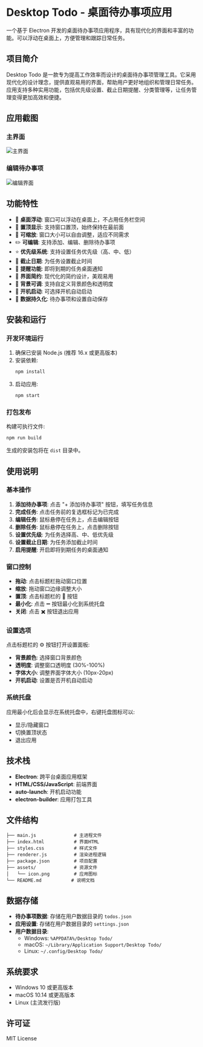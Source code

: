 # Desktop Todo - 桌面待办事项应用

一个基于 Electron 开发的桌面待办事项应用程序，具有现代化的界面和丰富的功能。可以浮动在桌面上，方便管理和跟踪日常任务。

## 项目简介

Desktop Todo 是一款专为提高工作效率而设计的桌面待办事项管理工具。它采用现代化的设计理念，提供直观易用的界面，帮助用户更好地组织和管理日常任务。应用支持多种实用功能，包括优先级设置、截止日期提醒、分类管理等，让任务管理变得更加高效和便捷。

## 应用截图

### 主界面
![主界面](screenshots/demo1.svg)

### 编辑待办事项
![编辑界面](screenshots/demo2.svg)

## 功能特性

- 🎯 **桌面浮动**: 窗口可以浮动在桌面上，不占用任务栏空间
- 📌 **置顶显示**: 支持窗口置顶，始终保持在最前面
- 🔧 **可缩放**: 窗口大小可以自由调整，适应不同需求
- ✏️ **可编辑**: 支持添加、编辑、删除待办事项
- ⭐ **优先级系统**: 支持设置任务优先级（高、中、低）
- 📅 **截止日期**: 为任务设置截止时间
- 🔔 **提醒功能**: 即将到期的任务桌面通知
- 🎨 **界面简约**: 现代化的简约设计，美观易用
- 🌈 **背景可调**: 支持自定义背景颜色和透明度
- 🚀 **开机启动**: 可选择开机自动启动
- 💾 **数据持久化**: 待办事项和设置自动保存

## 安装和运行

### 开发环境运行

1. 确保已安装 Node.js (推荐 16.x 或更高版本)
2. 安装依赖:
   ```bash
   npm install
   ```
3. 启动应用:
   ```bash
   npm start
   ```

### 打包发布

构建可执行文件:
```bash
npm run build
```

生成的安装包将在 `dist` 目录中。

## 使用说明

### 基本操作

1. **添加待办事项**: 点击 "+ 添加待办事项" 按钮，填写任务信息
2. **完成任务**: 点击任务前的复选框标记为已完成
3. **编辑任务**: 鼠标悬停在任务上，点击编辑按钮
4. **删除任务**: 鼠标悬停在任务上，点击删除按钮
5. **设置优先级**: 为任务选择高、中、低优先级
6. **设置截止日期**: 为任务添加截止时间
7. **启用提醒**: 开启即将到期任务的桌面通知

### 窗口控制

- **拖动**: 点击标题栏拖动窗口位置
- **缩放**: 拖动窗口边缘调整大小
- **置顶**: 点击标题栏的 📌 按钮
- **最小化**: 点击 ➖ 按钮最小化到系统托盘
- **关闭**: 点击 ✖️ 按钮退出应用

### 设置选项

点击标题栏的 ⚙️ 按钮打开设置面板:

- **背景颜色**: 选择窗口背景颜色
- **透明度**: 调整窗口透明度 (30%-100%)
- **字体大小**: 调整界面字体大小 (10px-20px)
- **开机启动**: 设置是否开机自动启动

### 系统托盘

应用最小化后会显示在系统托盘中，右键托盘图标可以:
- 显示/隐藏窗口
- 切换置顶状态
- 退出应用

## 技术栈

- **Electron**: 跨平台桌面应用框架
- **HTML/CSS/JavaScript**: 前端界面
- **auto-launch**: 开机启动功能
- **electron-builder**: 应用打包工具

## 文件结构

```
├── main.js              # 主进程文件
├── index.html           # 界面HTML
├── styles.css           # 样式文件
├── renderer.js          # 渲染进程逻辑
├── package.json         # 项目配置
├── assets/              # 资源文件
│   └── icon.png         # 应用图标
└── README.md           # 说明文档
```

## 数据存储

- **待办事项数据**: 存储在用户数据目录的 `todos.json`
- **应用设置**: 存储在用户数据目录的 `settings.json`
- **用户数据目录**: 
  - Windows: `%APPDATA%/Desktop Todo/`
  - macOS: `~/Library/Application Support/Desktop Todo/`
  - Linux: `~/.config/Desktop Todo/`

## 系统要求

- Windows 10 或更高版本
- macOS 10.14 或更高版本
- Linux (主流发行版)

## 许可证

MIT License